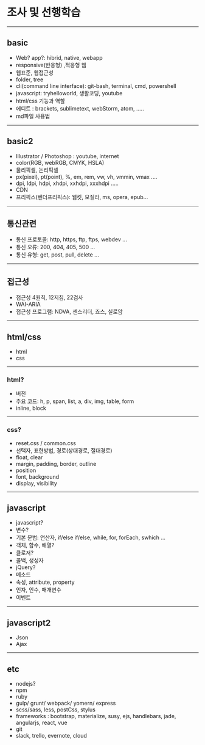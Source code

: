 # 조사 및 선행학습
___
## basic
* Web? app?: hibrid, native, webapp
* responsive(반응형) ,적응형 웹 
* 웹표준, 웹접근성
* folder, tree
* cli(command line interface): git-bash, terminal, cmd, powershell
* javascript: tryhelloworld, 생활코딩, youtube
* html/css 기능과 역할
* 에디트 : brackets, sublimetext, webStorm, atom, .....
* md파일 사용법

___
## basic2
* Illustrator / Photoshop : youtube, internet
* color(RGB, webRGB, CMYK, HSLA)
* 물리픽셀, 논리픽셀
* px(pixel), pt(point), %, em, rem, vw, vh, vmmin, vmax ....
* dpi, ldpi, hdpi, xhdpi, xxhdpi, xxxhdpi .....
* CDN
* 프리픽스(벤더프리픽스): 웹킷, 모질라, ms, opera, epub...

___
## 통신관련
* 통신 프로토콜: http, https, ftp, ftps, webdev ...
* 통신 오류: 200, 404, 405, 500 ...
* 통신 유형: get, post, pull, delete ...

___
## 접근성
* 접근성 4원칙, 12지침, 22검사
* WAI-ARIA
* 접근성 프로그램: NDVA, 센스리더, 죠스, 실로암

___
## html/css
* html
* css
___
### html?
* 버전
* 주요 코드: h, p, span, list, a, div, img, table, form
* inline, block
___
### css?
* reset.css / common.css
* 선택자, 표현방법, 경로(상대경로, 절대경로)
* float, clear
* margin, padding, border, outline
* position
* font, background
* display, visibility

___
## javascript
* javascript?
* 변수?
* 기본 문법: 연산자, if/else if/else, while, for, forEach, swhich ...
* 객체, 함수, 배열?
* 클로저?
* 콜백, 생성자
* jQuery?
* 메소드
* 속성, attribute, property
* 인자, 인수, 매개변수
* 이벤트

___
## javascript2
* Json
* Ajax
___
## etc
* nodejs?
* npm
* ruby
* gulp/ grunt/ webpack/ yomern/ express
* scss/sass, less, postCss, stylus 
* frameworks : bootstrap, materialize, susy, ejs, handlebars, jade, angularjs, react, vue
* git
* slack, trello, evernote, cloud



















